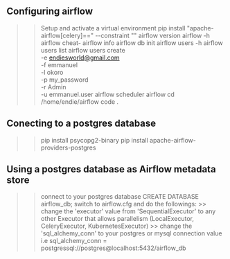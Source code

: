 ## Configuring airflow
>> Setup and activate a virtual environment
>> pip install "apache-airflow[celery]==<version>" --constraint "<constraintfile>"
>> airflow version
>> airflow -h
>> airflow cheat-
>> airflow info <!-- To get info about your current airflow installation -->
>> airflow db init
>> airflow users -h <!-- to show what command can be used to create users -->
>> airflow users list 
>> airflow users create \
    -e endiesworld@gmail.com \
    -f emmanuel \
    -l okoro \
    -p my_password \
    -r Admin \
    -u emmanuel.user
>> airflow scheduler
>> airflow 
>> cd /home/endie/airflow
>> code .

## Conecting to a postgres database
>> pip install psycopg2-binary
>> pip install apache-airflow-providers-postgres

## Using a postgres database as Airflow metadata store
>> connect to your postgres database
>> CREATE DATABASE airflow_db;
>> switch to airflow.cfg and do the followings:
    >> change the 'executor' value from 'SequentialExecutor' to any other Executor that allows parallelism (LocalExecutor, CeleryExecutor, KubernetesExecutor)
    >> change the 'sql_alchemy_conn' to your postgres or mysql connection value i.e
        sql_alchemy_conn = postgressql://postgres@localhost:5432/airflow_db